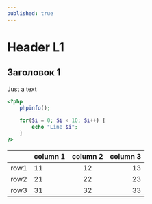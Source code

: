 ```yaml
---
published: true
---
```


# Header L1

## Заголовок 1

Just a text

~~~ php
<?php
    phpinfo();
    
    for($i = 0; $i < 10; $i++) {
        echo "Line $i";
    }
?>
~~~

|    |column 1|column 2| column 3| 
|----|:------|:-----:|-------:|
|row1|11|12|13|
|row2|21|22|23|
|row3|31|32|33|

